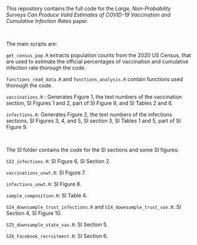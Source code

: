 This repository contains the full code for the *Large, Non-Probability Surveys Can Produce Valid Estimates of COVID-19 Vaccination and Cumulative Infection Rates* paper.

<br>

The main scripts are:

`get_census_pop.R`  extracts population counts from the 2020 US Census, that are used to estimate the official percentages of vaccination and cumulative infection rate thorough the code.  

`functions_read_data.R` and `functions_analysis.R` contain functions used thorough the code. 

`vaccinations.R` : Generates Figure 1, the text numbers of the vaccination section, SI Figures 1 and 2, part of SI Figure 9, and SI Tables 2 and 6.

`infections.R`: Generates Figure 2, the text numbers of the infections sections, SI Figures 3, 4, and 5, SI section 3,  SI Tables 1 and 5, part of SI Figure 9. 

<br>

The SI folder contains the code for the SI sections and some SI figures:

`SI2_infections.R`: SI Figure 6, SI Section 2.

`vaccinations_unwt.R`: SI Figure 7.

`infections_unwt.R`: SI Figure 8.

`sample_composition.R`: SI Table 4.

`SI4_downsample_trust_infections.R` and `SI4_downsample_trust_vax.R`: SI Section 4, SI Figure 10.

`SI5_downsample_state_vax.R`: SI Section 5.

`SI6_Facebook_recruitment.R`: SI Section 6. 
